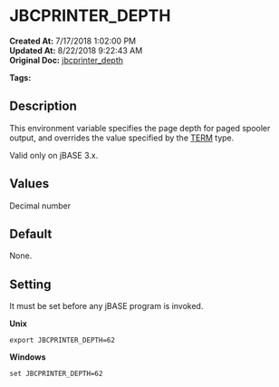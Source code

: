 # JBCPRINTER_DEPTH

**Created At:** 7/17/2018 1:02:00 PM  
**Updated At:** 8/22/2018 9:22:43 AM  
**Original Doc:** [jbcprinter_depth](https://docs.jbase.com/41717-environment-variables/jbcprinter_depth)  

**Tags:**
<badge text='printer' vertical='middle' />
<badge text='environment variables' vertical='middle' />

## Description

This environment variable specifies the page depth for paged spooler output, and overrides the value specified by the [TERM](term) type.

Valid only on jBASE 3.x.



## Values

Decimal number



## Default

None.



## Setting

It must be set before any jBASE program is invoked.

**Unix**

```
export JBCPRINTER_DEPTH=62
```

**Windows**

```
set JBCPRINTER_DEPTH=62
```

